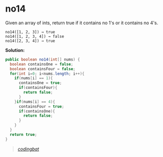 # no14

Given an array of ints, return true if it contains no 1's or it contains no 4's.

```
no14([1, 2, 3]) → true
no14([1, 2, 3, 4]) → false
no14([2, 3, 4]) → true
```

**Solution:**

```java
public boolean no14(int[] nums) {
  boolean containsOne = false;
  boolean containsFour = false;
  for(int i=0; i<nums.length; i++){
    if(nums[i] == 1){
      containsOne = true;
      if(containsFour){
        return false;
      }
    }if(nums[i] == 4){
      containsFour = true;
      if(containsOne){
        return false;
      }
    }
  }
  return true;
}
```

> _[codingbat](https://codingbat.com/prob/p136648)_